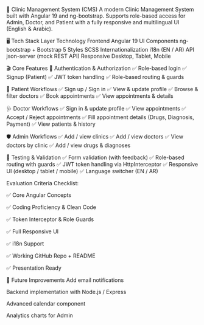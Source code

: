 🏥 Clinic Management System (CMS)
A modern Clinic Management System built with Angular 19 and ng-bootstrap.
Supports role-based access for Admin, Doctor, and Patient with a fully responsive and multilingual UI (English & Arabic).

🖥️ Tech Stack
Layer	Technology
Frontend	Angular 19
UI Components	ng-bootstrap + Bootstrap 5
Styles	SCSS
Internationalization	i18n (EN / AR)
API	json-server (mock REST API)
Responsive	Desktop, Tablet, Mobile

🎬 Core Features
🔐 Authentication & Authorization
✅ Role-based login
✅ Signup (Patient)
✅ JWT token handling
✅ Role-based routing & guards

👤 Patient Workflows
✅ Sign up / Sign in
✅ View & update profile
✅ Browse & filter doctors
✅ Book appointments
✅ View appointments & details

🩺 Doctor Workflows
✅ Sign in & update profile
✅ View appointments
✅ Accept / Reject appointments
✅ Fill appointment details (Drugs, Diagnosis, Payment)
✅ View patients & history

🛡️ Admin Workflows
✅ Add / view clinics
✅ Add / view doctors
✅ View doctors by clinic
✅ Add / view drugs & diagnoses

🧪 Testing & Validation
✅ Form validation (with feedback)
✅ Role-based routing with guards
✅ JWT token handling via HttpInterceptor
✅ Responsive UI (desktop / tablet / mobile)
✅ Language switcher (EN / AR)


Evaluation Criteria Checklist:

✅ Core Angular Concepts

✅ Coding Proficiency & Clean Code

✅ Token Interceptor & Role Guards

✅ Full Responsive UI

✅ i18n Support

✅ Working GitHub Repo + README

✅ Presentation Ready

📌 Future Improvements
Add email notifications

Backend implementation with Node.js / Express

Advanced calendar component

Analytics charts for Admin

